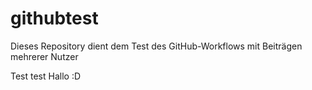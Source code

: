 # githubtest
Dieses Repository dient dem Test des GitHub-Workflows mit Beiträgen mehrerer Nutzer

Test test Hallo :D 
